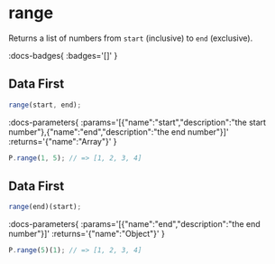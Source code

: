 # range

Returns a list of numbers from `start` (inclusive) to `end` (exclusive).

:docs-badges{ :badges='[]' }


## Data First

```js [light]
range(start, end);
```

:docs-parameters{ :params='[{"name":"start","description":"the start number"},{"name":"end","description":"the end number"}]' :returns='{"name":"Array"}' }

```js
P.range(1, 5); // => [1, 2, 3, 4]
```

## Data First

```js [light]
range(end)(start);
```

:docs-parameters{ :params='[{"name":"end","description":"the end number"}]' :returns='{"name":"Object"}' }

```js
P.range(5)(1); // => [1, 2, 3, 4]
```